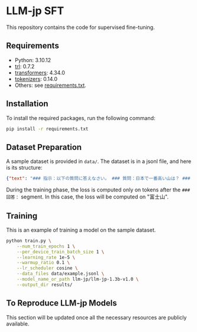 # LLM-jp SFT

This repository contains the code for supervised fine-tuning.

## Requirements

- Python: 3.10.12
- [trl](https://huggingface.co/docs/trl/index): 0.7.2
- [transformers](https://huggingface.co/docs/transformers/index): 4.34.0
- [tokenizers](https://huggingface.co/docs/tokenizers/index): 0.14.0
- Others: see [requirements.txt](requirements.txt).

## Installation

To install the required packages, run the following command:

```bash
pip install -r requirements.txt
```

## Dataset Preparation

A sample dataset is provided in `data/`. The dataset is in a jsonl file, and here is its structure:

```json
{"text": "### 指示：以下の質問に答えなさい。 ### 質問：日本で一番高い山は？ ### 回答：富士山"}
```

During the training phase, the loss is computed only on tokens after the `### 回答：` segment. In this case, the loss will be computed on "富士山".

## Training

This is an example of training a model on the sample dataset.

```bash
python train.py \
    --num_train_epochs 1 \
    --per_device_train_batch_size 1 \
    --learning_rate 1e-5 \
    --warmup_ratio 0.1 \
    --lr_scheduler cosine \
    --data_files data/example.jsonl \
    --model_name_or_path llm-jp/llm-jp-1.3b-v1.0 \
    --output_dir results/
```

## To Reproduce LLM-jp Models

This section will be updated once all the necessary resources are publicly available.
